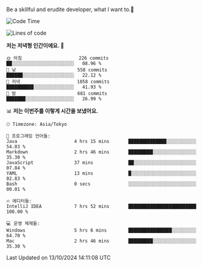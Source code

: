 Be a skillful and erudite developer, what I want to.👶

<!--START_SECTION:waka-->
![Code Time](http://img.shields.io/badge/Code%20Time-1%2C312%20hrs%2037%20mins-blue)

![Lines of code](https://img.shields.io/badge/%EC%A0%80%EB%8A%94%20%EC%97%AC%ED%83%9C%EA%B9%8C%EC%A7%80%20-882.8%20thousand%20%EC%A4%84%EC%9D%98%20%EC%BD%94%EB%93%9C%EB%A5%BC%20%EC%9E%91%EC%84%B1%ED%96%88%EC%96%B4%EC%9A%94.-blue)

**저는 저녁형 인간이에요. 🦉** 

```text
🌞 아침                     226 commits         ██░░░░░░░░░░░░░░░░░░░░░░░   08.96 % 
🌆 낮　                     558 commits         ██████░░░░░░░░░░░░░░░░░░░   22.12 % 
🌃 저녁                     1058 commits        ██████████░░░░░░░░░░░░░░░   41.93 % 
🌙 밤　                     681 commits         ███████░░░░░░░░░░░░░░░░░░   26.99 % 
```


📊 **저는 이번주를 이렇게 시간을 보냈어요.** 

```text
🕑︎ Timezone: Asia/Tokyo

💬 프로그래밍 언어들: 
Java                     4 hrs 15 mins       ██████████████░░░░░░░░░░░   54.03 % 
Markdown                 2 hrs 46 mins       █████████░░░░░░░░░░░░░░░░   35.30 % 
JavaScript               37 mins             ██░░░░░░░░░░░░░░░░░░░░░░░   07.84 % 
YAML                     13 mins             █░░░░░░░░░░░░░░░░░░░░░░░░   02.83 % 
Bash                     0 secs              ░░░░░░░░░░░░░░░░░░░░░░░░░   00.01 % 

🔥 에디터들: 
IntelliJ IDEA            7 hrs 52 mins       █████████████████████████   100.00 % 

💻 운영 체제들: 
Windows                  5 hrs 6 mins        ████████████████░░░░░░░░░   64.70 % 
Mac                      2 hrs 46 mins       █████████░░░░░░░░░░░░░░░░   35.30 % 
```


 Last Updated on 13/10/2024 14:11:08 UTC
<!--END_SECTION:waka-->
